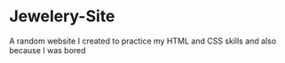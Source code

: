 # Jewelery-Site
A random website I created to practice my HTML and CSS skills and also because I was bored
